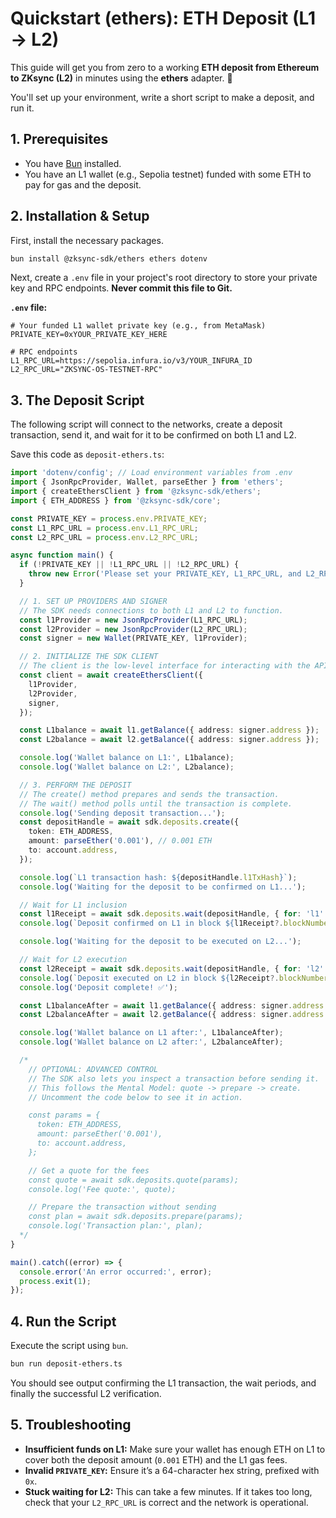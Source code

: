 # Quickstart (ethers): ETH Deposit (L1 → L2)

This guide will get you from zero to a working **ETH deposit from Ethereum to ZKsync (L2)** in minutes using the **ethers** adapter. 🚀

You'll set up your environment, write a short script to make a deposit, and run it.

## 1. Prerequisites

- You have [Bun](https://bun.sh/) installed.
- You have an L1 wallet (e.g., Sepolia testnet) funded with some ETH to pay for gas and the deposit.

## 2. Installation & Setup

First, install the necessary packages.

```bash
bun install @zksync-sdk/ethers ethers dotenv
```

Next, create a `.env` file in your project's root directory to store your private key and RPC endpoints. **Never commit this file to Git.**

**`.env` file:**

```env
# Your funded L1 wallet private key (e.g., from MetaMask)
PRIVATE_KEY=0xYOUR_PRIVATE_KEY_HERE

# RPC endpoints
L1_RPC_URL=https://sepolia.infura.io/v3/YOUR_INFURA_ID
L2_RPC_URL="ZKSYNC-OS-TESTNET-RPC"
```

## 3. The Deposit Script

The following script will connect to the networks, create a deposit transaction, send it, and wait for it to be confirmed on both L1 and L2.

Save this code as `deposit-ethers.ts`:

```ts
import 'dotenv/config'; // Load environment variables from .env
import { JsonRpcProvider, Wallet, parseEther } from 'ethers';
import { createEthersClient } from '@zksync-sdk/ethers';
import { ETH_ADDRESS } from '@zksync-sdk/core';

const PRIVATE_KEY = process.env.PRIVATE_KEY;
const L1_RPC_URL = process.env.L1_RPC_URL;
const L2_RPC_URL = process.env.L2_RPC_URL;

async function main() {
  if (!PRIVATE_KEY || !L1_RPC_URL || !L2_RPC_URL) {
    throw new Error('Please set your PRIVATE_KEY, L1_RPC_URL, and L2_RPC_URL in a .env file');
  }

  // 1. SET UP PROVIDERS AND SIGNER
  // The SDK needs connections to both L1 and L2 to function.
  const l1Provider = new JsonRpcProvider(L1_RPC_URL);
  const l2Provider = new JsonRpcProvider(L2_RPC_URL);
  const signer = new Wallet(PRIVATE_KEY, l1Provider);

  // 2. INITIALIZE THE SDK CLIENT
  // The client is the low-level interface for interacting with the API.
  const client = await createEthersClient({
    l1Provider,
    l2Provider,
    signer,
  });

  const L1balance = await l1.getBalance({ address: signer.address });
  const L2balance = await l2.getBalance({ address: signer.address });

  console.log('Wallet balance on L1:', L1balance);
  console.log('Wallet balance on L2:', L2balance);

  // 3. PERFORM THE DEPOSIT
  // The create() method prepares and sends the transaction.
  // The wait() method polls until the transaction is complete.
  console.log('Sending deposit transaction...');
  const depositHandle = await sdk.deposits.create({
    token: ETH_ADDRESS,
    amount: parseEther('0.001'), // 0.001 ETH
    to: account.address,
  });

  console.log(`L1 transaction hash: ${depositHandle.l1TxHash}`);
  console.log('Waiting for the deposit to be confirmed on L1...');

  // Wait for L1 inclusion
  const l1Receipt = await sdk.deposits.wait(depositHandle, { for: 'l1' });
  console.log(`Deposit confirmed on L1 in block ${l1Receipt?.blockNumber}`);

  console.log('Waiting for the deposit to be executed on L2...');

  // Wait for L2 execution
  const l2Receipt = await sdk.deposits.wait(depositHandle, { for: 'l2' });
  console.log(`Deposit executed on L2 in block ${l2Receipt?.blockNumber}`);
  console.log('Deposit complete! ✅');

  const L1balanceAfter = await l1.getBalance({ address: signer.address });
  const L2balanceAfter = await l2.getBalance({ address: signer.address });

  console.log('Wallet balance on L1 after:', L1balanceAfter);
  console.log('Wallet balance on L2 after:', L2balanceAfter);

  /*
    // OPTIONAL: ADVANCED CONTROL
    // The SDK also lets you inspect a transaction before sending it.
    // This follows the Mental Model: quote -> prepare -> create.
    // Uncomment the code below to see it in action.

    const params = {
      token: ETH_ADDRESS,
      amount: parseEther('0.001'),
      to: account.address,
    };

    // Get a quote for the fees
    const quote = await sdk.deposits.quote(params);
    console.log('Fee quote:', quote);

    // Prepare the transaction without sending
    const plan = await sdk.deposits.prepare(params);
    console.log('Transaction plan:', plan);
  */
}

main().catch((error) => {
  console.error('An error occurred:', error);
  process.exit(1);
});
```

## 4. Run the Script

Execute the script using `bun`.

```bash
bun run deposit-ethers.ts
```

You should see output confirming the L1 transaction, the wait periods, and finally the successful L2 verification.

## 5. Troubleshooting

- **Insufficient funds on L1:** Make sure your wallet has enough ETH on L1 to cover both the deposit amount (`0.001` ETH) and the L1 gas fees.
- **Invalid `PRIVATE_KEY`:** Ensure it’s a 64-character hex string, prefixed with `0x`.
- **Stuck waiting for L2:** This can take a few minutes. If it takes too long, check that your `L2_RPC_URL` is correct and the network is operational.
